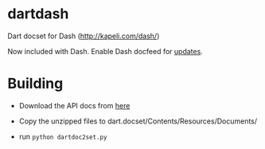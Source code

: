 dartdash
=========

Dart docset for Dash (http://kapeli.com/dash/)

Now included with Dash. Enable Dash docfeed for [updates](http://ducky427.github.io/dart/2013/07/10/dash-dart-docset/).

Building
==========

- Download the API docs from [here](https://storage.googleapis.com/dart-editor-archive-integration/latest/dart-api-docs.zip)

- Copy the unzipped files to dart.docset/Contents/Resources/Documents/

- run `python dartdoc2set.py`
